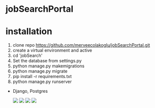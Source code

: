 # jobSearchPortal

# installation

  1. clone repo https://github.com/merveecolakoglu/jobSearchPortal.git
  2. create a virtual environment and active
  3. cd 'jobSearch'
  4. Set the database from settings.py
  5. python manage.py makemigrations
  6. python manage.py migrate
  7. pip install -r requirements.txt
  8. python manage.py runserver

  - Django, Postgres

    ![ ](https://github.com/merveecolakoglu/jobSearchPortal/blob/master/resources/b.png)
    ![ ](https://github.com/merveecolakoglu/jobSearchPortal/blob/master/resources/e.png)
    ![ ](https://github.com/merveecolakoglu/jobSearchPortal/blob/master/resources/f.png)
    ![ ](https://github.com/merveecolakoglu/jobSearchPortal/blob/master/resources/a.png)


